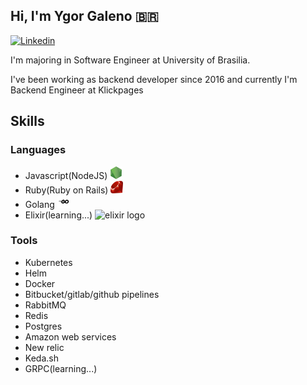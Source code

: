 ## Hi, I'm Ygor Galeno :brazil:
[![Linkedin](https://img.shields.io/badge/Ygor%20Galeno%20-blue?style=flat-square&logo=Linkedin&logoColor=white)](https://www.linkedin.com/in/ygor-torres-galeno-423883139/)


I'm majoring in Software Engineer at University of Brasilia. 

I've been working as backend developer since 2016 and currently I'm Backend Engineer at Klickpages


 


## Skills

### Languages

- Javascript(NodeJS) <img src="https://raw.githubusercontent.com/github/explore/80688e429a7d4ef2fca1e82350fe8e3517d3494d/topics/nodejs/nodejs.png" alt="nodejs logo" width="20" heigth="20">
- Ruby(Ruby on Rails) <img src="https://raw.githubusercontent.com/github/explore/80688e429a7d4ef2fca1e82350fe8e3517d3494d/topics/ruby/ruby.png" alt="ruby logo" width="20" height="20">
- Golang <img src="https://raw.githubusercontent.com/github/explore/80688e429a7d4ef2fca1e82350fe8e3517d3494d/topics/go/go.png" alt="golang logo" width="20" height="20">
- Elixir(learning...) <img src="https://pbs.twimg.com/profile_images/683949209050046464/-MWyJCb1.png" alt="elixir logo" width="20" height="20">

### Tools
- Kubernetes
- Helm
- Docker
- Bitbucket/gitlab/github pipelines
- RabbitMQ
- Redis
- Postgres
- Amazon web services
- New relic
- Keda.sh
- GRPC(learning...)
<!--
**ygortgaleno/ygortgaleno** is a ✨ _special_ ✨ repository because its `README.md` (this file) appears on your GitHub profile.

Here are some ideas to get you started:

- 🔭 I’m currently working on ...
- 🌱 I’m currently learning ...
- 👯 I’m looking to collaborate on ...
- 🤔 I’m looking for help with ...
- 💬 Ask me about ...
- 📫 How to reach me: ...
- 😄 Pronouns: ...
- ⚡ Fun fact: ...
-->
